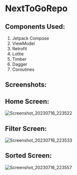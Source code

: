 # NextToGoRepo

Components Used:
----------------
1. Jetpack Compose
2. ViewModel
3. Retrofit
4. Lottie
5. Timber
6. Dagger
7. Coroutines

Screenshots:
------------

Home Screen:
-----------
   ![Screenshot_20230716_223522](https://github.com/krisrajkumar/NextToGoRepo/assets/4962838/654601de-b337-456c-a94e-0c2a3b3eb97e)

Filter Screen:
-------------
   ![Screenshot_20230716_223533](https://github.com/krisrajkumar/NextToGoRepo/assets/4962838/70fa3812-5bff-4ac7-99d2-9b4def076e6a)

Sorted Screen:
--------------
   ![Screenshot_20230716_223557](https://github.com/krisrajkumar/NextToGoRepo/assets/4962838/4e82bda9-a20b-482e-8dcd-6c990c99c540)
